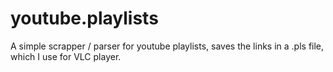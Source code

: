 # youtube.playlists
A simple scrapper / parser for youtube playlists, saves the links in a .pls file, which I use for VLC player.
